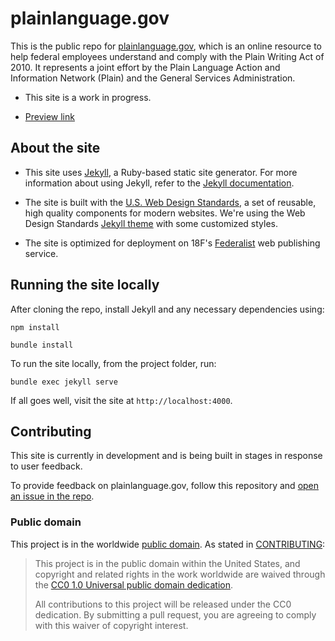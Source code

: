 # plainlanguage.gov

This is the public repo for [plainlanguage.gov](http://www.plainlanguage.gov), which is an online resource to help federal employees understand and comply with the Plain Writing Act of 2010. It represents a joint effort by the Plain Language Action and Information Network (Plain) and the General Services Administration.

- This site is a work in progress.

- [Preview link](https://federalist-proxy.app.cloud.gov/site/gsa/plainlanguage.gov/)

## About the site

* This site uses [Jekyll](https://jekyllrb.com), a Ruby-based static site generator. For more information about using Jekyll, refer to the [Jekyll documentation](http://jekyllrb.com/docs/home/).

* The site is built with the [U.S. Web Design Standards](https://standards.usa.gov), a set of reusable, high quality components for modern websites. We're using the Web Design Standards [Jekyll theme](https://github.com/18F/uswds-jekyll) with some customized styles.

* The site is optimized for deployment on 18F's [Federalist](https://federalist.18f.gov) web publishing service.

## Running the site locally

After cloning the repo, install Jekyll and any necessary dependencies using:

```
npm install
```

```
bundle install
```

To run the site locally, from the project folder, run:

```
bundle exec jekyll serve
```

If all goes well, visit the site at `http://localhost:4000`.

## Contributing

This site is currently in development and is being built in stages in response to user feedback.

To provide feedback on plainlanguage.gov, follow this repository and [open an issue in the repo](https://github.com/GSA/plainlanguage.gov/issues/new).

### Public domain

This project is in the worldwide [public domain](LICENSE.md). As stated in [CONTRIBUTING](CONTRIBUTING.md):

> This project is in the public domain within the United States, and copyright and related rights in the work worldwide are waived through the [CC0 1.0 Universal public domain dedication](https://creativecommons.org/publicdomain/zero/1.0/).
>
> All contributions to this project will be released under the CC0 dedication. By submitting a pull request, you are agreeing to comply with this waiver of copyright interest.
